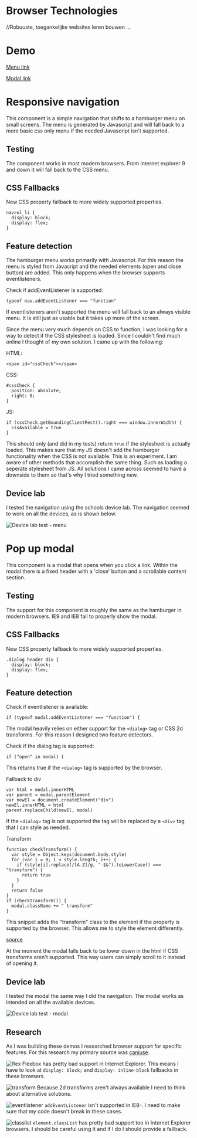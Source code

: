 # Browser Technologies

//Robuuste, toegankelijke websites leren bouwen …

# Demo

[Menu link](https://hackshackshacks.github.io/browser-technologies/opdracht2/index.html)

[Modal link](https://hackshackshacks.github.io/browser-technologies/opdracht2/disclaimer.html)

# Responsive navigation

This component is a simple navigation that shifts to a hamburger menu on small screens. The menu is generated by Javascript and will fall back to a more basic css only menu if the needed Javascript isn't supported.

## Testing

The component works in most modern browsers. From internet explorer 9 and down it will fall back to the CSS menu.

## CSS Fallbacks

New CSS property fallback to more widely supported properties.

```
nav>ul li {
  display: block;
  display: flex;
}
```

## Feature detection

The hamburger menu works primarily with Javascript. For this reason the menu is styled from Javacript and the needed elements (open and close button) are added. This only happens when the browser supports eventlisteners.

Check if addEventListener is supported:

```
typeof nav.addEventListener === "function"
```

If eventlisteners aren't supported the menu will fall back to an always visible menu. It is still just as usable but it takes up more of the screen.

Since the menu very much depends on CSS to function, I was looking for a way to detect if the CSS stylesheet is loaded. Since I couldn't find much online I thought of my own solution. I came up with the following:

HTML:

```
<span id="cssCheck"></span>
```

CSS:

```
#cssCheck {
  position: absolute;
  right: 0;
}
```

JS:

```
if (cssCheck.getBoundingClientRect().right === window.innerWidth) {
  cssAvailable = true
}
```

This should only (and did in my tests) return `true` if the stylesheet is actually loaded. This makes sure that my JS doesn't add the hamburger functionality when the CSS is not available. This is an experiment. I am aware of other methods that accomplish the same thing. Such as loading a seperate stylesheet from JS. All solutions I came across seemed to have a downside to them so that's why I tried something new.

## Device lab

I tested the navigation using the schools device lab. The navigation seemed to work on all the devices, as is shown below.

![Device lab test - menu](https://github.com/hackshackshacks/browser-technologies/blob/master/opdracht2/readme_images/menu.png?raw=true)

# Pop up modal

This component is a modal that opens when you click a link. Within the modal there is a fixed header with a 'close' button and a scrollable content section.

## Testing

The support for this component is roughly the same as the hamburger in modern browsers. IE9 and IE8 fail to properly show the modal.

## CSS Fallbacks

New CSS property fallback to more widely supported properties.

```
.dialog header div {
  display: block;
  display: flex;
}
```

## Feature detection

Check if eventlistener is available:

`if (typeof modal.addEventListener === "function") {`

The modal heavily relies on either support for the `<dialog>` tag or CSS 2d transforms. For this reason I designed two feature detectors.

Check if the dialog tag is supported:

`if ("open" in modal) {`

This returns true if the `<dialog>` tag is supported by the browser.

Fallback to div

```
var html = modal.innerHTML
var parent = modal.parentElement
var newEl = document.createElement("div")
newEl.innerHTML = html
parent.replaceChild(newEl, modal)
```

If the `<dialog>` tag is not supported the tag will be replaced by a `<div>` tag that I can style as needed.

Transform

```
function checkTransform() {
  var style = Object.keys(document.body.style)
  for (var i = 0; i < style.length; i++) {
    if (style[i].replace(/[A-Z]/g, "-$&").toLowerCase() === "transform") {
      return true
    }
  }
  return false
}
if (checkTransform()) {
  modal.className += " transform"
}
```

This snippet adds the "transform" class to the element if the property is supported by the browser. This allows me to style the element differently.

[source](https://twitter.com/LeaVerou/status/998714954386755590)

At the moment the modal falls back to be lower down in the html if CSS transforms aren't supported. This way users can simply scroll to it instead of opening it.

## Device lab

I tested the modal the same way I did the navigation. The modal works as intended on all the available devices.

![Device lab test - modal](https://github.com/hackshackshacks/browser-technologies/blob/master/opdracht2/readme_images/modal_total.png?raw=true)

## Research

As I was building these demos I researched browser support for specific features. For this research my primary source was [caniuse](http://www.caniuse.com).

![flex](https://github.com/hackshackshacks/browser-technologies/blob/master/opdracht2/readme_images/flex.png?raw=true)
Flexbox has pretty bad support in Internet Explorer. This means I have to look at `display: block;` and `display: inline-block` fallbacks in these browsers.

![transform](https://github.com/hackshackshacks/browser-technologies/blob/master/opdracht2/readme_images/transform.png?raw=true)
Because 2d transforms aren't always available I need to think about alternative solutions.

![eventlistener](https://github.com/hackshackshacks/browser-technologies/blob/master/opdracht2/readme_images/eventlistener.png?raw=true)
`addEventListener` isn't supported in IE8-. I need to make sure that my code doesn't break in these cases.

![classlist](https://github.com/hackshackshacks/browser-technologies/blob/master/opdracht2/readme_images/classlist.png?raw=true)
`element.classList` has pretty bad support too in Internet Explorer browsers. I should be careful using it and if I do I should provide a fallback.

